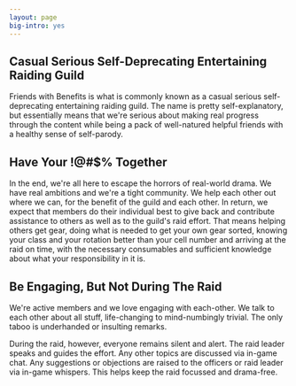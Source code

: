 ```yaml
---
layout: page
big-intro: yes
---
```


Casual Serious Self-Deprecating Entertaining Raiding Guild
----------------------------------------------------------

Friends with Benefits is what is commonly known as a casual serious self-deprecating entertaining raiding guild.  The name is pretty self-explanatory, but essentially means that we're serious about making real progress through the content while being a pack of well-natured helpful friends with a healthy sense of self-parody.

Have Your !@#$% Together
------------------------

In the end, we're all here to escape the horrors of real-world drama.  We have real ambitions and we're a tight community.  We help each other out where we can, for the benefit of the guild and each other.  In return, we expect that members do their individual best to give back and contribute assistance to others as well as to the guild's raid effort.  That means helping others get gear, doing what is needed to get your own gear sorted, knowing your class and your rotation better than your cell number and arriving at the raid on time, with the necessary consumables and sufficient knowledge about what your responsibility in it is.

Be Engaging, But Not During The Raid
------------------------------------

We're active members and we love engaging with each-other.  We talk to each other about all stuff, life-changing to mind-numbingly trivial.  The only taboo is underhanded or insulting remarks.

During the raid, however, everyone remains silent and alert.  The raid leader speaks and guides the effort.  Any other topics are discussed via in-game chat.  Any suggestions or objections are raised to the officers or raid leader via in-game whispers.  This helps keep the raid focussed and drama-free.
